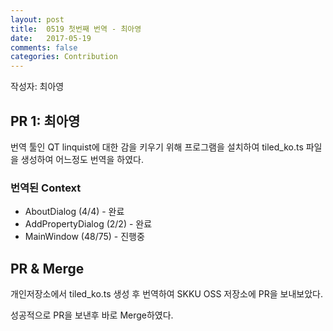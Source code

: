 ```yaml
---
layout: post
title:  0519 첫번째 번역 - 최아영
date:   2017-05-19
comments: false
categories: Contribution
---
```


작성자: 최아영

## PR 1: 최아영

번역 툴인 QT linquist에 대한 감을 키우기 위해 프로그램을 설치하여 tiled_ko.ts 파일을 생성하여 어느정도 번역을 하였다.

### 번역된 Context
* AboutDialog (4/4) - 완료
* AddPropertyDialog (2/2) - 완료
* MainWindow (48/75) - 진행중

## PR & Merge

개인저장소에서 tiled_ko.ts  생성 후 번역하여 SKKU OSS 저장소에 PR을 보내보았다.

성공적으로 PR을 보낸후 바로 Merge하였다.